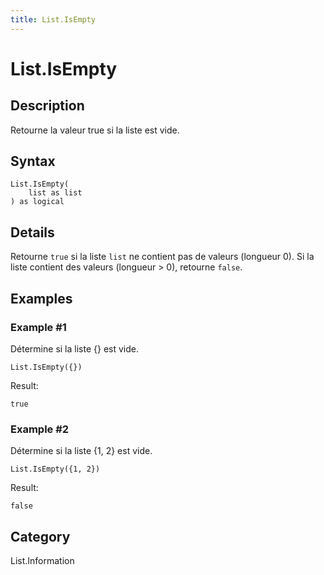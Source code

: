 ```yaml
---
title: List.IsEmpty
---
```


# List.IsEmpty


## Description

Retourne la valeur true si la liste est vide.


## Syntax

```powerquery
List.IsEmpty(
    list as list
) as logical
```


## Details

Retourne <code>true</code> si la liste <code>list</code> ne contient pas de valeurs (longueur 0). Si la liste contient des valeurs (longueur > 0), retourne <code>false</code>.


## Examples

### Example #1 
Détermine si la liste \{} est vide.
```powerquery
List.IsEmpty({})
```

Result: 
```powerquery
true
```


### Example #2 
Détermine si la liste \{1, 2} est vide.
```powerquery
List.IsEmpty({1, 2})
```

Result: 
```powerquery
false
```




## Category
List.Information
